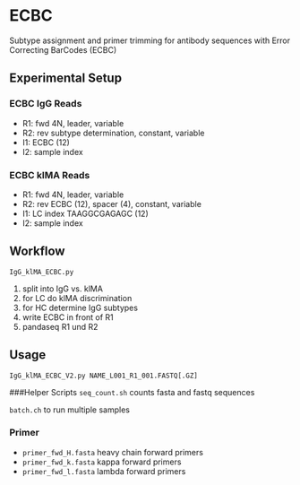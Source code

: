 # ECBC
Subtype assignment and primer trimming for antibody sequences with Error Correcting BarCodes (ECBC)

## Experimental Setup
### ECBC IgG Reads
- R1: fwd 4N, leader, variable
- R2: rev subtype determination, constant, variable
- I1: ECBC (12)
- I2: sample index

### ECBC klMA Reads
- R1: fwd 4N, leader, variable
- R2: rev ECBC (12), spacer (4), constant, variable
- I1: LC index TAAGGCGAGAGC (12)
- I2: sample index

## Workflow

`IgG_klMA_ECBC.py`
1. split into IgG vs. klMA
2. for LC do klMA discrimination
3. for HC determine IgG subtypes
4. write ECBC in front of R1
5. pandaseq R1 und R2

## Usage
`IgG_klMA_ECBC_V2.py NAME_L001_R1_001.FASTQ[.GZ]`

###Helper Scripts
`seq_count.sh` counts fasta and fastq sequences

`batch.ch` to run multiple samples

### Primer
- `primer_fwd_H.fasta` heavy chain forward primers
- `primer_fwd_k.fasta` kappa forward primers
- `primer_fwd_l.fasta` lambda forward primers